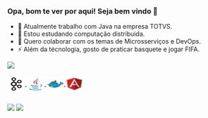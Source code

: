 ### Opa, bom te ver por aqui! Seja bem vindo 👋

- 🔭 Atualmente trabalho com Java na empresa TOTVS.
- 🌱 Estou estudando computação distribuida.
- 👯 Quero colaborar com os temas de Microsserviços e DevOps.
- ⚡ Além da técnologia, gosto de praticar basquete e jogar FIFA.

<div>
  <a href="https://github.com/funchal23">
  <img height="180em" src="https://github-readme-stats.vercel.app/api?username=funchal23&show_icons=true&theme=dark&include_all_commits=true&count_private=true"/>
  <!-- <img height="180em" src="https://github-readme-stats.vercel.app/api/top-langs/?username=funchal23&layout=compact&langs_count=7&theme=dark"/> -->
</div>
  
<div style="display: inline_block"><br>
  <img align="center" alt="Kafka" height="30" width="40" src="https://github.com/devicons/devicon/blob/master/icons/apachekafka/apachekafka-original.svg">
  <img align="center" alt="Java" height="30" width="40" src="https://github.com/devicons/devicon/blob/master/icons/java/java-original.svg">
  <img align="center" alt="Java" height="30" width="40" src="https://github.com/devicons/devicon/blob/master/icons/docker/docker-original.svg">
  <img align="center" alt="Java" height="30" width="40" src="https://github.com/devicons/devicon/blob/master/icons/angularjs/angularjs-original.svg">
</div>
  
##

<div> 
  <a href="https://www.linkedin.com/in/lucas-funchal/" target="_blank"><img src="https://img.shields.io/badge/-LinkedIn-%230077B5?style=for-the-badge&logo=linkedin&logoColor=white" target="_blank"></a> 
  <a href = "mailto:lucasfunchal7@gmail.com"><img src="https://img.shields.io/badge/Gmail-D14836?style=for-the-badge&logo=gmail&logoColor=white"></a>
</div> 
